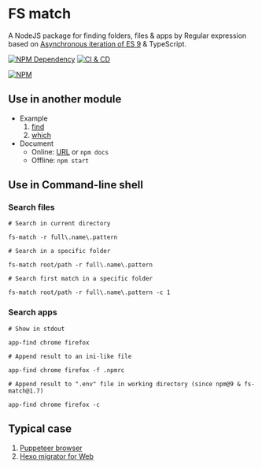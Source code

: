 # FS match

A NodeJS package for finding folders, files & apps by Regular expression based on [Asynchronous iteration of ES 9][1] & TypeScript.

[![NPM Dependency](https://david-dm.org/TechQuery/fs-match.svg)][2]
[![CI & CD](https://github.com/TechQuery/fs-match/actions/workflows/main.yml/badge.svg)][3]

[![NPM](https://nodei.co/npm/fs-match.png?downloads=true&downloadRank=true&stars=true)][4]

## Use in another module

-   Example
    1. [find](source/find.tsx)
    2. [which](source/which.tsx)
-   Document
    -   Online: [URL][5] or `npm docs`
    -   Offline: `npm start`

## Use in Command-line shell

### Search files

```Shell
# Search in current directory

fs-match -r full\.name\.pattern

# Search in a specific folder

fs-match root/path -r full\.name\.pattern

# Search first match in a specific folder

fs-match root/path -r full\.name\.pattern -c 1
```

### Search apps

```Shell
# Show in stdout

app-find chrome firefox

# Append result to an ini-like file

app-find chrome firefox -f .npmrc

# Append result to ".env" file in working directory (since npm@9 & fs-match@1.7)

app-find chrome firefox -c
```

## Typical case

1.  [Puppeteer browser](https://web-cell.dev/puppeteer-browser/)
2.  [Hexo migrator for Web](https://tech-query.me/hexo-migrator-web/)

[1]: https://javascript.info/async-iterators-generators
[2]: https://david-dm.org/TechQuery/fs-match
[3]: https://github.com/TechQuery/fs-match/actions/workflows/main.yml
[4]: https://nodei.co/npm/fs-match/
[5]: https://tech-query.me/fs-match/

